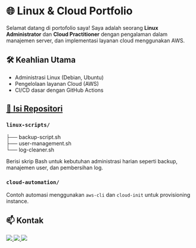 # 🌐 Linux & Cloud Portfolio

Selamat datang di portofolio saya! Saya adalah seorang **Linux Administrator** dan **Cloud Practitioner** dengan pengalaman dalam manajemen server, dan implementasi layanan cloud menggunakan AWS.

## 🛠️ Keahlian Utama

- Administrasi Linux (Debian, Ubuntu)
- Pengelolaan layanan Cloud (AWS)
- CI/CD dasar dengan GitHub Actions

<a href="https://github.com/rifqiaflah/rifqiaflah/blob/main/README.md"><h2>📂 Isi Repositori</h2></a>
  
### `linux-scripts/`
├── backup-script.sh <br>
├── user-management.sh <br>
└── log-cleaner.sh

Berisi skrip Bash untuk kebutuhan administrasi harian seperti backup, manajemen user, dan pembersihan log.

### `cloud-automation/`
Contoh automasi menggunakan `aws-cli` dan `cloud-init` untuk provisioning instance.

## 📫 Kontak

<a href="https://linkedin.com/in/muhammad-rifqi-aflah" target="_blank">
  <img src="https://img.shields.io/badge/LinkedIn-Follow-blue?logo=linkedin" />
</a>
<a href="https://instagram.com/muhaiqi" target="_blank">
  <img src="https://img.shields.io/badge/Instagram-Follow-critical?logo=instagram" />
</a>
<a href="mailto:muhamadrifqiaflah2008@gmail.com" target="_blank">
  <img src="https://img.shields.io/badge/Email-Send_email-green?logo=gmail" />
</a>
